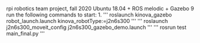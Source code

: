 rpi robotics team project, fall 2020
Ubuntu 18.04 + ROS melodic + Gazebo 9
run the following commands to start:
1.
'''
roslaunch kinova_gazebo robot_launch.launch kinova_robotType:=j2n6s300
'''
'''
roslaunch j2n6s300_moveit_config j2n6s300_gazebo_demo.launch
'''
'''
rosrun test main_final.py
'''
